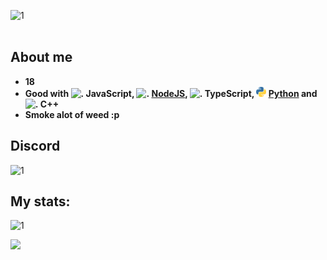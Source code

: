 
![1](https://cdn.discordapp.com/attachments/1149146169235226655/1160949475980882001/standard.gif?ex=65368574&is=65241074&hm=319d9af19de14ce1df6b9c51437b5088b30597f6b9cd250ea1da9461f9e357bc&)
<br/>
<br/>

## About me
- **18**
- **Good with <img src="https://cdn.discordapp.com/emojis/620827756653051914.png" alt="." width="16" height="16"/> JavaScript, <img src="https://cdn.discordapp.com/emojis/932559343600156674.png?size=20" alt="." width="16" height="16"/> [NodeJS](https://nodejs.org/), <img src="https://www.typescriptlang.org/favicon-32x32.png" alt="." width="16" height="16"/> TypeScript, <img src="https://raw.githubusercontent.com/brand-icons/brands/66a515d0afc1bdf9cd308a9ae8d85e1bd23a4d97/icons/color/python.svg" alt="." width="16" height="16"/> [Python](https://www.python.org/) and <img src="https://cdn.discordapp.com/emojis/952439888337313802.png" alt="." width="16" height="16"/> C++**
- **Smoke alot of weed :p**

## Discord

![1](https://discord.c99.nl/widget/theme-4/1149138392056078368.png)

## My stats:
![1](https://komarev.com/ghpvc/?username=your-github-pcrcent&color=red)
<br/>
<p align="left">
  <a href="/">
  <img width="49.5%" src="https://github-readme-stats.vercel.app/api?username=percentt&show_icons=true&hide=contribs,prs&cache_seconds=86400&theme=neon" />
  </a>
</p>
<br>
